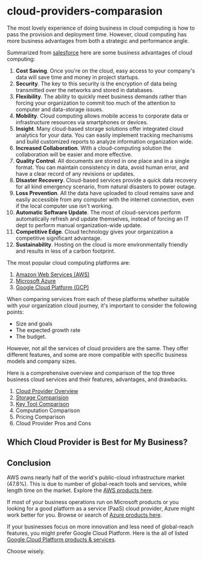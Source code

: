 # cloud-providers-comparasion

The most lovely experience of doing business in cloud computing is how to pass the provision and deployment time. However, cloud computing has more business advantages from both a strategic and performance angle.

Summarized from [salesforce](https://www.salesforce.com/products/platform/best-practices/benefits-of-cloud-computing/#) here are some business advantages of cloud computing:
1. **Cost Saving**. Once you're on the cloud, easy access to your company's data will save time and money in project startups. 
2. **Security**. The key to this security is the encryption of data being transmitted over the networks and stored in databases.
3. **Flexibility**. The ability to quickly meet business demands rather than forcing your organization to commit too much of the attention to computer and data-storage issues.
4. **Mobility**. Cloud computing allows mobile access to corporate data or infrastructure resources via smartphones or devices.
5. **Insight**. Many cloud-based storage solutions offer integrated cloud analytics for your data. You can easily implement tracking mechanisms and build customized reports to analyze information organization wide.
6. **Increased Collaboration**. With a cloud-computing solution the collaboration will be easier and more effective.
7. **Quality Control**. All documents are stored in one place and in a single format. You can maintain consistency in data, avoid human error, and have a clear record of any revisions or updates.
8. **Disaster Recovery**. Cloud-based services provide a quick data recovery for all kind emergency scenario, from natural disasters to power outage.
9. **Loss Prevention**. All the data have uploaded to cloud remains save and easily accessible from any computer with the internet connection, even if the local computer use isn't working.
10. **Automatic Software Update**. The most of cloud-services perform automatically refresh and update themselves, instead of forcing an IT dept to perform manual organization-wide update.
11. **Competitive Edge**. Cloud technology gives your organization a competitive significant advantage.
12. **Sustainability**. Hosting on the cloud is more environmentally friendly and results in less of a carbon footprint.

The most popular cloud computing platforms are:
1. [Amazon Web Services (AWS)](https://aws.amazon.com)
2. [Microsoft Azure](https://azure.microsoft.com/en-us/)
3. [Google Cloud Platform (GCP)](https://cloud.google.com/)

When comparing services from each of these platforms whether suitable with your organization cloud journey, it's important to consider the following points:
- Size and goals
- The expected growth rate
- The budget.

However, not all the services of cloud providers are the same. They offer different features, and some are more compatible with specific business models and company sizes.

Here is a comprehensive overview and comparison of the top three business cloud services and their features, advantages, and drawbacks. 
1. [Cloud Provider Overview](contents/cloud-provider-overview.md)
2. [Storage Comparision](contents/cloud-provider-storage.md)
3. [Key Tool Comparison](contents/cloud-provider-keytool.md)
4. Computation Comparison
5. Pricing Comparison
6. Cloud Provider Pros and Cons

## Which Cloud Provider is Best for My Business?

## Conclusion
AWS owns nearly half of the world's public-cloud infrastructure market (47.8%). This is due to number of global-reach tools and services, while length time on the market. Explore the [AWS products here](https://aws.amazon.com/products/).

If most of your business operations run on Microsoft products or you looking for a good platform as a service (PaaS) cloud provider, Azure might work better for you. Browse or search of [Azure products here](https://azure.microsoft.com/en-us/services/).

If your businesses focus on more innovation and less need of global-reach features, you might prefer Google Cloud Platform. Here is the all of listed [Google Cloud Platform products & services](https://cloud.google.com/products/).

Choose wisely.